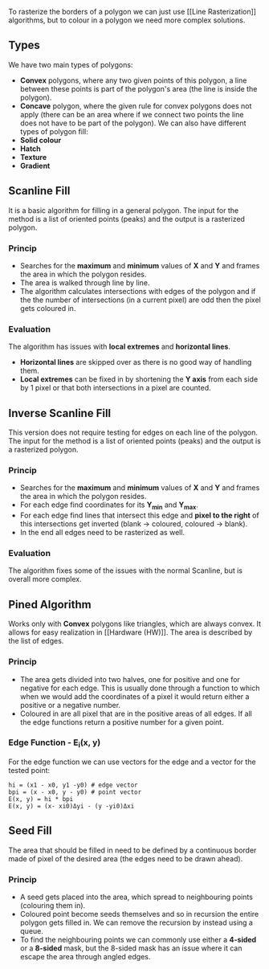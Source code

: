 To rasterize the borders of a polygon we can just use [[Line Rasterization]] algorithms, but to colour in a polygon we need more complex solutions.
## Types
We have two main types of polygons:
- **Convex** polygons, where any two given points of this polygon, a line between these points is part of the polygon's area (the line is inside the polygon).
- **Concave** polygon, where the given rule for convex polygons does not apply (there can be an area where if we connect two points the line does not have to be part of the polygon).
We can also have different types of polygon fill:
- **Solid colour**
- **Hatch**
- **Texture**
- **Gradient**
## Scanline Fill
It is a basic algorithm for filling in a general polygon. The input for the method is a list of oriented points (peaks) and the output is a rasterized polygon.
### Princip
- Searches for the **maximum** and **minimum** values of **X** and **Y** and frames the area in which the polygon resides.
- The area is walked through line by line.
- The algorithm calculates intersections with edges of the polygon and if the the number of intersections (in a current pixel) are odd then the pixel gets coloured in.
### Evaluation
The algorithm has issues with **local extremes** and **horizontal lines**.
- **Horizontal lines** are skipped over as there is no good way of handling them.
- **Local extremes** can be fixed in by shortening the **Y axis** from each side by 1 pixel or that both intersections in a pixel are counted.
## Inverse Scanline Fill
This version does not require testing for edges on each line of the polygon. The input for the method is a list of oriented points (peaks) and the output is a rasterized polygon.
### Princip
- Searches for the **maximum** and **minimum** values of **X** and **Y** and frames the area in which the polygon resides.
- For each edge find coordinates for its **Y<sub>min</sub>** and  **Y<sub>max</sub>**.
- For each edge find lines that intersect this edge and **pixel to the right** of this intersections get inverted (blank -> coloured, coloured -> blank).
- In the end all edges need to be rasterized as well.
### Evaluation
The algorithm fixes some of the issues with the normal Scanline, but is overall more complex.
## Pined Algorithm
Works only with **Convex** polygons like triangles, which are always convex. It allows for easy realization in [[Hardware (HW)]]. The area is described by the list of edges.
### Princip
- The area gets divided into two halves, one for positive and one for negative for each edge. This is usually done through a function to which when we would add the coordinates of a pixel it would return either a positive or a negative number.
- Coloured in are all pixel that are in the positive areas of all edges. If all the edge functions return a positive number for a given point.
### Edge Function - E<sub>i</sub>(x, y)
For the edge function we can use vectors for the edge and a vector for the tested point:
```
hi = (x1 - x0, y1 -y0) # edge vector 
bpi = (x - x0, y - y0) # point vector
E(x, y) = hi * bpi
E(x, y) = (x- xi0)Δyi - (y -yi0)Δxi
```
## Seed Fill
The area that should be filled in need to be defined by a continuous border made of pixel of the desired area (the edges need to be drawn ahead). 
### Princip
- A seed gets placed into the area, which spread to neighbouring points (colouring them in).
- Coloured point become seeds themselves and so in recursion the entire polygon gets filled in. We can remove the recursion by instead using a queue.
- To find the neighbouring points we can commonly use either a **4-sided** or a **8-sided** mask, but the 8-sided mask has an issue where it can escape the area through angled edges. 
